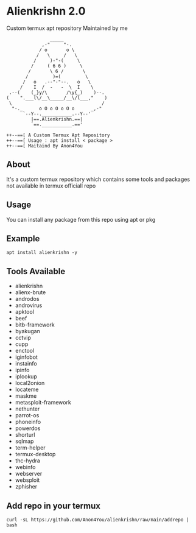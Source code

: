 # Alienkrishn 2.0
Custom termux apt repository Maintained by me
```
                _____
             ,-"     "-.
            / o       o \
           /   \     /   \
          /     )-"-(     \
         /     ( 6 6 )     \
        /       \ 6 /       \
       /         )=(         \
      /   o   .--"-"--.   o   \
     /    I  /  -   -  \  I    \
 .--(    (_}y/\       /\y{_)    )--.
(    ".___l\/__\_____/__\/l___,"    )
 \                                 /
  "-._      o O o O o O o      _,-"
      `--Y--.___________.--Y--'
         |==.Alienkrishn.==|
         `==.___________.=='

++--==[ A Custom Termux Apt Repository
++--==[ Usage : apt install < package >
++--==[ Maitaind By Anon4You
```

## About
It's a custom termux repository which contains some tools and packages not available in termux officiall repo

## Usage 
You can install any package from this repo using apt or pkg
## Example
```
apt install alienkrishn -y
```
## Tools Available 
* alienkrishn
* alienx-brute
* androdos
* androvirus
* apktool
* beef
* bitb-framework
* byakugan
* cctvip
* cupp
* enctool
* iginfobot
* instainfo
* ipinfo
* iplookup
* local2onion
* locateme
* maskme
* metasploit-framework
* nethunter
* parrot-os
* phoneinfo
* powerdos
* shorturl
* sqlmap
* term-helper
* termux-desktop
* thc-hydra
* webinfo
* webserver
* websploit
* zphisher

## Add repo in your termux
```shell
curl -sL https://github.com/Anon4You/alienkrishn/raw/main/addrepo | bash
```


